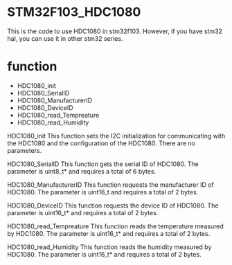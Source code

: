 # STM32F103_HDC1080

This is the code to use HDC1080 in stm32f103.
However, if you have stm32 hal, you can use it in other stm32 series.

# function
- HDC1080_init
- HDC1080_SerialID
- HDC1080_ManufacturerID
- HDC1080_DeviceID
- HDC1080_read_Tempreature
- HDC1080_read_Humidity

HDC1080_init
This function sets the I2C initialization for communicating with the HDC1080 and the configuration of the HDC1080.
There are no parameters.

HDC1080_SerialID
This function gets the serial ID of HDC1080. The parameter is uint8_t* and requires a total of 6 bytes.

HDC1080_ManufacturerID
This function requests the manufacturer ID of HDC1080.
The parameter is uint16_t and requires a total of 2 bytes.

HDC1080_DeviceID
This function requests the device ID of HDC1080.
The parameter is uint16_t* and requires a total of 2 bytes.

HDC1080_read_Tempreature
This function reads the temperature measured by HDC1080.
The parameter is uint16_t* and requires a total of 2 bytes.

HDC1080_read_Humidity
This function reads the humidity measured by HDC1080.
The parameter is uint16_t* and requires a total of 2 bytes.
